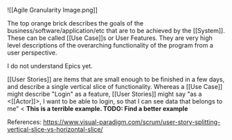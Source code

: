 ![[Agile Granularity Image.png]]

The top orange brick describes the goals of the business/software/application/etc that are to be achieved by the [[System]]. These can be called [[Use Case]]s or User Features. They are very high level descriptions of the overarching functionality of the program from a user perspective.

I do not understand Epics yet.

[[User Stories]] are items that are small enough to be finished in a few days, and describe a single vertical slice of functionality. Whereas a [[Use Case]] might describe "Login" as a feature, [[User Stories]] might say "as a <[[Actor]]>, I want to be able to login, so that I can see data that belongs to me" < **This is a terrible example. TODO: Find a better example**

References:
https://www.visual-paradigm.com/scrum/user-story-splitting-vertical-slice-vs-horizontal-slice/